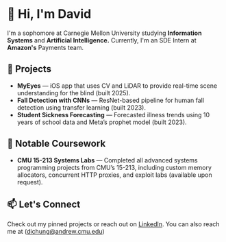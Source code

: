 # 👋 Hi, I'm David

I'm a sophomore at Carnegie Mellon University studying **Information Systems** and **Artificial Intelligence.** Currently, I'm an SDE Intern at **Amazon's** Payments team.

## 🚀 Projects

- **MyEyes** — iOS app that uses CV and LiDAR to provide real-time scene understanding for the blind (built 2025).
- **Fall Detection with CNNs** — ResNet-based pipeline for human fall detection using transfer learning (built 2023).
- **Student Sickness Forecasting** — Forecasted illness trends using 10 years of school data and Meta’s prophet model (built 2023).

## 🧠 Notable Coursework

- **CMU 15-213 Systems Labs** — Completed all advanced systems programming projects from CMU’s 15-213, including custom memory allocators, concurrent HTTP proxies, and exploit labs (available upon request).

## 📫 Let's Connect

Check out my pinned projects or reach out on [LinkedIn](https://www.linkedin.com/in/davidchung29). You can also reach me at (dichung@andrew.cmu.edu)

